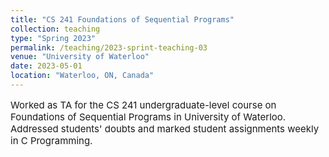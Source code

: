 ```yaml
---
title: "CS 241 Foundations of Sequential Programs"
collection: teaching
type: "Spring 2023"
permalink: /teaching/2023-sprint-teaching-03
venue: "University of Waterloo"
date: 2023-05-01
location: "Waterloo, ON, Canada"
---
```


<p style="font-size: 15px;">Worked as TA for the CS 241 undergraduate-level course on Foundations of Sequential Programs in University of Waterloo. Addressed students' doubts and marked student assignments weekly in C Programming.</p>
